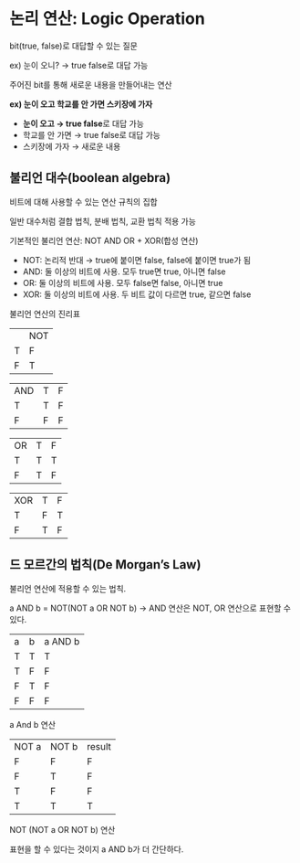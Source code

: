 # 논리 연산: Logic Operation

  

bit(true, false)로 대답할 수 있는 질문

ex) 눈이 오니? → true false로 대답 가능

  

주어진 bit를 통해 새로운 내용을 만들어내는 연산

**ex) 눈이 오고 학교를 안 가면 스키장에 가자**

- **눈이 오고 → true false**로 대답 가능
- 학교를 안 가면 → true false로 대답 가능
- 스키장에 가자 → 새로운 내용

  

## 불리언 대수(boolean algebra)

비트에 대해 사용할 수 있는 연산 규칙의 집합

일반 대수처럼 결합 법칙, 분배 법칙, 교환 법칙 적용 가능

  

기본적인 불리언 연산: NOT AND OR + XOR(합성 연산)

- NOT: 논리적 반대 → true에 붙이면 false, false에 붙이면 true가 됨
- AND: 둘 이상의 비트에 사용. 모두 true면 true, 아니면 false
- OR: 둘 이상의 비트에 사용. 모두 false면 false, 아니면 true
- XOR: 둘 이상의 비트에 사용. 두 비트 값이 다르면 true, 같으면 false

불리언 연산의 진리표

|   |   |
|---|---|
||NOT|
|T|F|
|F|T|

|   |   |   |
|---|---|---|
|AND|T|F|
|T|T|F|
|F|F|F|

|   |   |   |
|---|---|---|
|OR|T|F|
|T|T|T|
|F|T|F|

|   |   |   |
|---|---|---|
|XOR|T|F|
|T|F|T|
|F|T|F|

## 드 모르간의 법칙(De Morgan’s Law)

불리언 연산에 적용할 수 있는 법칙.

a AND b = NOT(NOT a OR NOT b) → AND 연산은 NOT, OR 연산으로 표현할 수 있다.

|   |   |   |
|---|---|---|
|a|b|a AND b|
|T|T|T|
|T|F|F|
|F|T|F|
|F|F|F|

a And b 연산

|   |   |   |
|---|---|---|
|NOT a|NOT b|result|
|F|F|F|
|F|T|F|
|T|F|F|
|T|T|T|

NOT (NOT a OR NOT b) 연산

표현을 할 수 있다는 것이지 a AND b가 더 간단하다.